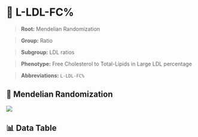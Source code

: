 # 🧪 L-LDL-FC%

> **Root:** Mendelian Randomization

> **Group:** Ratio  

> **Subgroup:** LDL ratios

> **Phenotype:** Free Cholesterol to Total-Lipids in Large LDL percentage  

> **Abbreviations:** `L-LDL-FC%`

## 🧬 Mendelian Randomization  

<img src="/MR/Figures/Inverse/LhengxianLDLhengxianFCbaifenhao.png"/>


## 📊 Data Table


<CsvTableMRI src="/public/MR/Data/Inverse/LhengxianLDLhengxianFCbaifenhao.csv"/>
